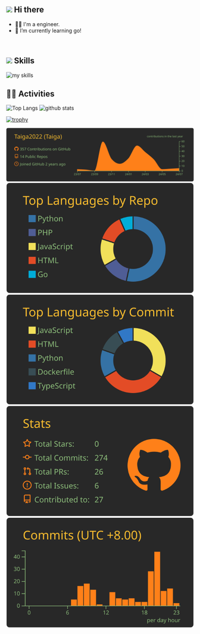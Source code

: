 ## <img src="https://media.giphy.com/media/hvRJCLFzcasrR4ia7z/giphy.gif" width="28"> Hi there

- 🧑‍💻 I'm a engineer.
- 🌱 I’m currently learning go!
<br>

<!--
**Taiga2022/Taiga2022** is a ✨ _special_ ✨ repository because its `README.md` (this file) appears on your GitHub profile.

Here are some ideas to get you started:

- 🔭 I’m currently working on ...
- 🌱 I’m currently learning ...
- 👯 I’m looking to collaborate on ...
- 🤔 I’m looking for help with ...
- 💬 Ask me about ...
- 📫 How to reach me: ...
- 😄 Pronouns: ...
- ⚡ Fun fact: ...
-->

## <img src="https://media0.giphy.com/media/v1.Y2lkPTc5MGI3NjExNTBkMmU4ZG81MmlzeWZ3OTc1YXZubjltY21scnNoZHlzeTF0NWlzNyZlcD12MV9pbnRlcm5hbF9naWZfYnlfaWQmY3Q9cw/3d2yl0QuHpHdYtfwVh/giphy.webp" width="28"> Skills
<img alt="my skills" src="https://skillicons.dev/icons?theme=light&perline=7&i=html,css,js,ts,php,python,go,laravel,react,docker,aws,git,github,figma,notion" />
<br>

## 🏃‍♀ Activities
<p align="left"> 
  <img alt="Top Langs" height="150px" src="https://github-readme-stats.vercel.app/api/top-langs/?username=Taiga2022&layout=compact&show_icons=true&theme=onedark" />
  <img alt="github stats" height="150px" src="https://github-readme-stats.vercel.app/api?username=Taiga2022&theme=onedark&show_icons=ture" />
</p>

[![trophy](https://github-profile-trophy.vercel.app/?username=Taiga2022&theme=onedark&column=8
)](https://github.com/ryo-ma/github-profile-trophy)

[![](https://raw.githubusercontent.com/Taiga2022/Taiga2022/main/profile-summary-card-output/gruvbox/0-profile-details.svg)](https://github.com/vn7n24fzkq/github-profile-summary-cards)
[![](https://raw.githubusercontent.com/Taiga2022/Taiga2022/main/profile-summary-card-output/gruvbox/1-repos-per-language.svg)](https://github.com/vn7n24fzkq/github-profile-summary-cards) [![](https://raw.githubusercontent.com/Taiga2022/Taiga2022/main/profile-summary-card-output/gruvbox/2-most-commit-language.svg)](https://github.com/vn7n24fzkq/github-profile-summary-cards)
[![](https://raw.githubusercontent.com/Taiga2022/Taiga2022/main/profile-summary-card-output/gruvbox/3-stats.svg)](https://github.com/vn7n24fzkq/github-profile-summary-cards) [![](https://raw.githubusercontent.com/Taiga2022/Taiga2022/main/profile-summary-card-output/gruvbox/4-productive-time.svg)](https://github.com/vn7n24fzkq/github-profile-summary-cards)
